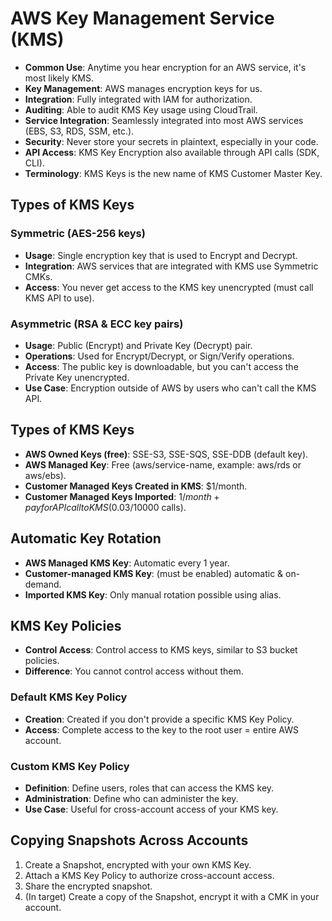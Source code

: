 # AWS Key Management Service (KMS)

- **Common Use**: Anytime you hear encryption for an AWS service, it's most likely KMS.
- **Key Management**: AWS manages encryption keys for us.
- **Integration**: Fully integrated with IAM for authorization.
- **Auditing**: Able to audit KMS Key usage using CloudTrail.
- **Service Integration**: Seamlessly integrated into most AWS services (EBS, S3, RDS, SSM, etc.).
- **Security**: Never store your secrets in plaintext, especially in your code.
- **API Access**: KMS Key Encryption also available through API calls (SDK, CLI).
- **Terminology**: KMS Keys is the new name of KMS Customer Master Key.

## Types of KMS Keys

### Symmetric (AES-256 keys)

- **Usage**: Single encryption key that is used to Encrypt and Decrypt.
- **Integration**: AWS services that are integrated with KMS use Symmetric CMKs.
- **Access**: You never get access to the KMS key unencrypted (must call KMS API to use).

### Asymmetric (RSA & ECC key pairs)

- **Usage**: Public (Encrypt) and Private Key (Decrypt) pair.
- **Operations**: Used for Encrypt/Decrypt, or Sign/Verify operations.
- **Access**: The public key is downloadable, but you can't access the Private Key unencrypted.
- **Use Case**: Encryption outside of AWS by users who can't call the KMS API.

## Types of KMS Keys

- **AWS Owned Keys (free)**: SSE-S3, SSE-SQS, SSE-DDB (default key).
- **AWS Managed Key**: Free (aws/service-name, example: aws/rds or aws/ebs).
- **Customer Managed Keys Created in KMS**: $1/month.
- **Customer Managed Keys Imported**: $1/month + pay for API call to KMS ($0.03/10000 calls).

## Automatic Key Rotation

- **AWS Managed KMS Key**: Automatic every 1 year.
- **Customer-managed KMS Key**: (must be enabled) automatic & on-demand.
- **Imported KMS Key**: Only manual rotation possible using alias.

## KMS Key Policies

- **Control Access**: Control access to KMS keys, similar to S3 bucket policies.
- **Difference**: You cannot control access without them.

### Default KMS Key Policy

- **Creation**: Created if you don't provide a specific KMS Key Policy.
- **Access**: Complete access to the key to the root user = entire AWS account.

### Custom KMS Key Policy

- **Definition**: Define users, roles that can access the KMS key.
- **Administration**: Define who can administer the key.
- **Use Case**: Useful for cross-account access of your KMS key.

## Copying Snapshots Across Accounts

1. Create a Snapshot, encrypted with your own KMS Key.
2. Attach a KMS Key Policy to authorize cross-account access.
3. Share the encrypted snapshot.
4. (In target) Create a copy of the Snapshot, encrypt it with a CMK in your account.